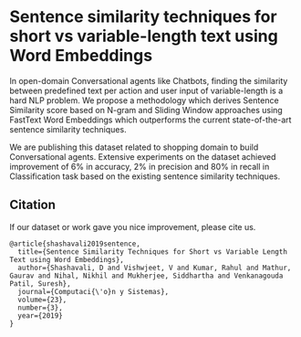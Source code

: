 # Sentence similarity techniques for short vs variable-length text using Word Embeddings
In open-domain Conversational agents like Chatbots, finding the similarity between predefined text per action and user input of variable-length is a hard NLP problem. We propose a methodology which derives Sentence Similarity score based on N-gram and Sliding Window approaches using FastText Word Embeddings which outperforms the current state-of-the-art sentence similarity techniques.

We are publishing this dataset related to shopping domain to build Conversational agents. Extensive experiments on the dataset achieved improvement of 6% in accuracy, 2% in precision and 80% in recall in Classification task based on the existing sentence similarity techniques.

## Citation

If our dataset or work gave you nice improvement, please cite us.
```
@article{shashavali2019sentence,
  title={Sentence Similarity Techniques for Short vs Variable Length Text using Word Embeddings},
  author={Shashavali, D and Vishwjeet, V and Kumar, Rahul and Mathur, Gaurav and Nihal, Nikhil and Mukherjee, Siddhartha and Venkanagouda Patil, Suresh},
  journal={Computaci{\'o}n y Sistemas},
  volume={23},
  number={3},
  year={2019}
}
```
